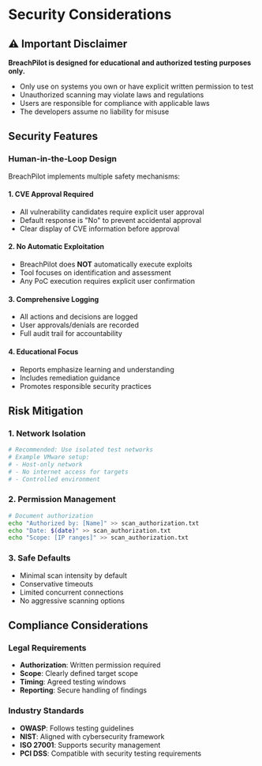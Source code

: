# Security Considerations

## ⚠️ Important Disclaimer

**BreachPilot is designed for educational and authorized testing purposes only.**

- Only use on systems you own or have explicit written permission to test
- Unauthorized scanning may violate laws and regulations
- Users are responsible for compliance with applicable laws
- The developers assume no liability for misuse

## Security Features

### Human-in-the-Loop Design

BreachPilot implements multiple safety mechanisms:

#### 1. CVE Approval Required
- All vulnerability candidates require explicit user approval
- Default response is "No" to prevent accidental approval
- Clear display of CVE information before approval

#### 2. No Automatic Exploitation
- BreachPilot does **NOT** automatically execute exploits
- Tool focuses on identification and assessment
- Any PoC execution requires explicit user confirmation

#### 3. Comprehensive Logging
- All actions and decisions are logged
- User approvals/denials are recorded
- Full audit trail for accountability

#### 4. Educational Focus
- Reports emphasize learning and understanding
- Includes remediation guidance
- Promotes responsible security practices

## Risk Mitigation

### 1. Network Isolation
```bash
# Recommended: Use isolated test networks
# Example VMware setup:
# - Host-only network
# - No internet access for targets
# - Controlled environment
```

### 2. Permission Management
```bash
# Document authorization
echo "Authorized by: [Name]" >> scan_authorization.txt
echo "Date: $(date)" >> scan_authorization.txt
echo "Scope: [IP ranges]" >> scan_authorization.txt
```

### 3. Safe Defaults
- Minimal scan intensity by default
- Conservative timeouts
- Limited concurrent connections
- No aggressive scanning options

## Compliance Considerations

### Legal Requirements
- **Authorization**: Written permission required
- **Scope**: Clearly defined target scope
- **Timing**: Agreed testing windows
- **Reporting**: Secure handling of findings

### Industry Standards
- **OWASP**: Follows testing guidelines
- **NIST**: Aligned with cybersecurity framework
- **ISO 27001**: Supports security management
- **PCI DSS**: Compatible with security testing requirements